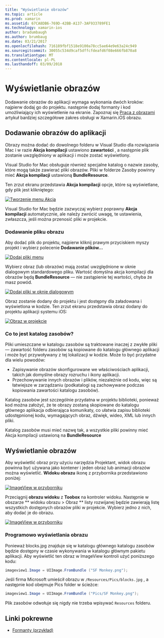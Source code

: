```yaml
---
title: "Wyświetlanie obrazów"
ms.topic: article
ms.prod: xamarin
ms.assetid: 67CA8DB6-769D-42BB-A137-3AF933789FE1
ms.technology: xamarin-ios
author: bradumbaugh
ms.author: brumbaug
ms.date: 03/21/2017
ms.openlocfilehash: 716189fbf1518e9100a78cc5ae64e9e63a24c949
ms.sourcegitcommit: 30055c534d9caf5dffcfdeafd6f08e666fb870a8
ms.translationtype: MT
ms.contentlocale: pl-PL
ms.lasthandoff: 03/09/2018
---
```

# <a name="displaying-images"></a>Wyświetlanie obrazów

Dodawanie obrazów do aplikacji wymaga wykonania dwóch kroków: najpierw dodaj go do projektu. następnie dodaj formanty i kod umożliwiający ich wyświetlenie na ekranie. Zapoznaj się [Praca z obrazami](~/ios/app-fundamentals/images-icons/index.md) artykuł bardziej szczegółowe zakres obsługi w Xamarin.iOS obrazu.

## <a name="adding-images-to-your-app"></a>Dodawanie obrazów do aplikacji

Obrazy można dodać do dowolnego folderu w Visual Studio dla rozwiązania Mac i w razie **Akcja kompilacji** ustawiono **zawartości** , a następnie plik zostanie uwzględniony w aplikacji i może zostać wyświetlony.

Visual Studio for Mac obsługuje również specjalne katalog o nazwie zasoby, które mogą także zawierać pliki obrazów. Pliki w folderze Zasoby powinny mieć **Akcja kompilacji** ustawioną **BundleResource**.

Ten zrzut ekranu przedstawia **Akcja kompilacji** opcje, które są wyświetlane, gdy plik jest klikniętego:

 [![](image-images/image30a.png "Tworzenie menu Akcja")](image-images/image30a.png#lightbox)

Visual Studio for Mac będzie zazwyczaj wybierz poprawny **Akcja kompilacji** automatycznie, ale należy zwrócić uwagę, te ustawienia, zwłaszcza, jeśli można przenosić pliki w projekcie.

### <a name="adding-an-image-file"></a>Dodawanie pliku obrazu

Aby dodać plik do projektu, najpierw kliknij prawym przyciskiem myszy projekt i wybierz polecenie **Dodawanie plików...**

 [![](image-images/image31a.png "Dodaj pliki menu")](image-images/image31a.png#lightbox)

Wybierz obraz (lub obrazów) mają zostać uwzględnione w oknie dialogowym standardowego pliku. Wartość domyślna akcja kompilacji dla obrazów będą **BundleResource** — nie zastąpienie tej wartości, chyba że masz powód.

 [![](image-images/image32a.png "Dodaj pliki w oknie dialogowym")](image-images/image32a.png#lightbox)

Obraz zostanie dodany do projektu i jest dostępny dla załadowana i wyświetlona w kodzie. Ten zrzut ekranu przedstawia obraz dodany do projektu aplikacji systemu iOS:

 [![](image-images/image33a.png "Obraz w projekcie")](image-images/image33a.png#lightbox)

### <a name="what-is-the-resources-directory"></a>Co to jest katalog zasobów?

Pliki umieszczane w katalogu zasobów są traktowane inaczej z zwykłe pliki — zawartość folderu zasobów są kopiowane do katalogu głównego aplikacji i może być przywoływany z tej lokalizacji w kodzie. Może to być przydatne dla wielu powodów:

-  Zapisywanie obrazów skonfigurowane we właściwościach aplikacji, takich jak domyślne obrazy rozruchu i ikony aplikacji.
-  Przechowywanie innych obrazów i plików, niezależnie od kodu, więc są łatwiejsze w zarządzaniu (podkatalogi są zachowywane podczas kopiowania zawartości katalogu zasobów).


Katalog zasobów jest szczególnie przydatna w projektu biblioteki, ponieważ kod można założyć, że te obrazy zostaną skopiowane do katalogu głównego aplikacja odbierająca komunikaty, co ułatwia zapisu biblioteki udostępnionej kodu, wymagających obraz, dźwięk, wideo, XML lub innych pliki.



Katalog zasobów musi mieć nazwę tak, a wszystkie pliki powinny mieć Akcja kompilacji ustawioną na **BundleResource**

## <a name="displaying-the-image"></a>Wyświetlanie obrazów

Aby wyświetlić obraz przy użyciu narzędzia Projektant, widok obrazu powinna być używana jako kontener i jeden obraz lub animacji obrazów można wyświetlić. **Widoku obrazu** ikonę z przybornika przedstawiono poniżej:

 [![](image-images/image35a.png "ImageView w przyborniku")](image-images/image35.png#lightbox)

Przeciągnij **obrazu widoku** z **Toobox** na kontroler widoku. Następnie w obszarze ** widoku obrazu > Obraz ** listy rozwijanej będzie zawierają listę wszystkich dostępnych obrazów pliki w projekcie. Wybierz jedno z nich, aby dodać je do obrazu.

 [![](image-images/image36a.png "ImageView w przyborniku")](image-images/image36.png#lightbox)

### <a name="displaying-the-image-programmatically"></a>Programowo wyświetlania obrazu

Ponieważ blocks.jpg znajduje się w katalogu głównego katalogu zasobów będzie dostępny w czasie wykonywania w katalogu głównym pakietu aplikacji. Aby wyświetlić ten obraz w ImageView kontroli użyć poniższego kodu:

```csharp
imageview1.Image = UIImage.FromBundle ("SF Monkey.png");
```

Jeśli firma Microsoft umieścił obrazu w `/Resources/Pics/blocks.jpg` , a następnie kod obejmuje Pics folder w ścieżce:

```csharp
imageview1.Image = UIImage.FromBundle ("Pics/SF Monkey.png");
```

Plik zasobów odwołuje się nigdy nie trzeba wpisywać `Resources` folderu.


## <a name="related-links"></a>Linki pokrewne

- [Formanty (przykład)](https://developer.xamarin.com/samples/Controls/)
